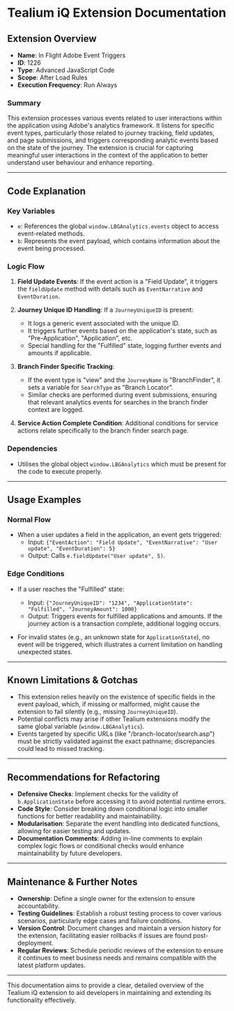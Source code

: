 # Tealium iQ Extension Documentation

## Extension Overview

- **Name**: In Flight Adobe Event Triggers
- **ID**: 1226
- **Type**: Advanced JavaScript Code
- **Scope**: After Load Rules
- **Execution Frequency**: Run Always

### Summary
This extension processes various events related to user interactions within the application using Adobe's analytics framework. It listens for specific event types, particularly those related to journey tracking, field updates, and page submissions, and triggers corresponding analytic events based on the state of the journey. The extension is crucial for capturing meaningful user interactions in the context of the application to better understand user behaviour and enhance reporting.

---

## Code Explanation

### Key Variables
- `e`: References the global `window.LBGAnalytics.events` object to access event-related methods.
- `b`: Represents the event payload, which contains information about the event being processed.
  
### Logic Flow
1. **Field Update Events**: If the event action is a "Field Update", it triggers the `fieldUpdate` method with details such as `EventNarrative` and `EventDuration`.
   
2. **Journey Unique ID Handling**: If a `JourneyUniqueID` is present:
   - It logs a generic event associated with the unique ID.
   - It triggers further events based on the application's state, such as "Pre-Application", "Application", etc.
   - Special handling for the "Fulfilled" state, logging further events and amounts if applicable.

3. **Branch Finder Specific Tracking**:
   - If the event type is "view" and the `JourneyName` is "BranchFinder", it sets a variable for `SearchType` as "Branch Locator".
   - Similar checks are performed during event submissions, ensuring that relevant analytics events for searches in the branch finder context are logged.

4. **Service Action Complete Condition**: Additional conditions for service actions relate specifically to the branch finder search page.

### Dependencies
- Utilises the global object `window.LBGAnalytics` which must be present for the code to execute properly.
  
---

## Usage Examples

### Normal Flow
- When a user updates a field in the application, an event gets triggered:
  - Input: `{"EventAction": "Field Update", "EventNarrative": "User update", "EventDuration": 5}`
  - Output: Calls `e.fieldUpdate("User update", 5)`.

### Edge Conditions
- If a user reaches the "Fulfilled" state:
  - Input: `{"JourneyUniqueID": "1234", "ApplicationState": "Fulfilled", "JourneyAmount": 1000}`
  - Output: Triggers events for fulfilled applications and amounts. If the journey action is a transaction complete, additional logging occurs.

- For invalid states (e.g., an unknown state for `ApplicationState`), no event will be triggered, which illustrates a current limitation on handling unexpected states.

---

## Known Limitations & Gotchas

- This extension relies heavily on the existence of specific fields in the event payload, which, if missing or malformed, might cause the extension to fail silently (e.g., missing `JourneyUniqueID`).
- Potential conflicts may arise if other Tealium extensions modify the same global variable (`window.LBGAnalytics`). 
- Events targeted by specific URLs (like "/branch-locator/search.asp") must be strictly validated against the exact pathname; discrepancies could lead to missed tracking.

---

## Recommendations for Refactoring

- **Defensive Checks**: Implement checks for the validity of `b.ApplicationState` before accessing it to avoid potential runtime errors.
- **Code Style**: Consider breaking down conditional logic into smaller functions for better readability and maintainability.
- **Modularisation**: Separate the event handling into dedicated functions, allowing for easier testing and updates.
- **Documentation Comments**: Adding in-line comments to explain complex logic flows or conditional checks would enhance maintainability by future developers.
  
---

## Maintenance & Further Notes

- **Ownership**: Define a single owner for the extension to ensure accountability.
- **Testing Guidelines**: Establish a robust testing process to cover various scenarios, particularly edge cases and failure conditions.
- **Version Control**: Document changes and maintain a version history for the extension, facilitating easier rollbacks if issues are found post-deployment.
- **Regular Reviews**: Schedule periodic reviews of the extension to ensure it continues to meet business needs and remains compatible with the latest platform updates.

--- 

This documentation aims to provide a clear, detailed overview of the Tealium iQ extension to aid developers in maintaining and extending its functionality effectively.
